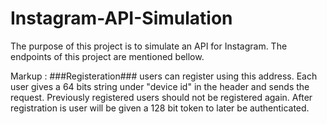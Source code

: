 # Instagram-API-Simulation
  The purpose of this project is to simulate an API for Instagram. The endpoints of this project are mentioned bellow.
  
  Markup : ###Registeration### 
  users can register using this address. Each user gives a 64 bits string under "device id" in the header and sends the request. Previously registered users should not be registered again. After registration is user will be given a 128 bit token to later be authenticated.
  
